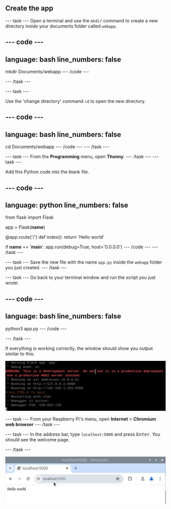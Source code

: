 ## Create the app

--- task ---
Open a terminal and use the `mkdir` command to create a new directory inside your documents folder called `webapp`.

--- code ---
---
language: bash
line_numbers: false
---
mkdir Documents/webapp
--- /code ---

--- /task ---

--- task ---

Use the 'change directory' command `cd` to open the new directory.

--- code ---
---
language: bash
line_numbers: false
---
cd Documents/webapp
--- /code ---
--- /task ---

--- task ---
From the **Programming** menu, open **Thonny**.
--- /task ---
--- task ---

Add this Python code into the blank file.

--- code ---
---
language: python
line_numbers: false
---
from flask import Flask

app = Flask(__name__)

@app.route('/')
def index():
    return 'Hello world'

if __name__ == '__main__':
    app.run(debug=True, host='0.0.0.0')
--- /code ---
--- /task ---

--- task ---
Save the new file with the name `app.py` inside the `webapp` folder you just created.
--- /task ---


--- task ---
Go back to your terminal window and run the script you just wrote:

--- code ---
---
language: bash
line_numbers: false
---
python3 app.py
--- /code ---

--- /task ---

If everything is working correctly, the window should show you output similar to this:

![pi run web app](images/pi-run-web-app.png)

--- task ---
From your Raspberry Pi's menu, open **Internet** > **Chromium web browser**
--- /task ---

--- task ---
In the address bar, type `localhost:5000` and press <kbd>Enter</kbd>. You should see the welcome page.

--- /task ---

![Flask Hello world](images/flask-hello-world.png)


